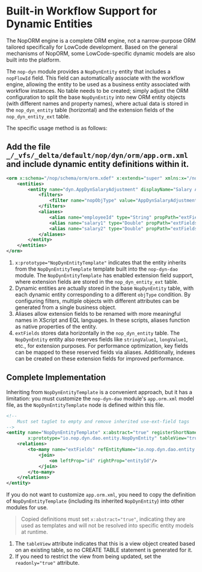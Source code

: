 # Built-in Workflow Support for Dynamic Entities

The NopORM engine is a complete ORM engine, not a narrow-purpose ORM tailored specifically for LowCode development. Based on the general mechanisms of NopORM, some LowCode-specific dynamic models are also built into the platform.

The `nop-dyn` module provides a `NopDynEntity` entity that includes a `nopFlowId` field. This field can automatically associate with the workflow engine, allowing the entity to be used as a business entity associated with workflow instances. No table needs to be created; simply adjust the ORM configuration to split the base `NopDynEntity` into new ORM entity objects (with different names and property names), where actual data is stored in the `nop_dyn_entity` table (horizontal) and the extension fields of the `nop_dyn_entity_ext` table.

The specific usage method is as follows:

## Add the file `_/_vfs/_delta/default/nop/dyn/orm/app.orm.xml` and include dynamic entity definitions within it.

```xml
<orm x:schema="/nop/schema/orm/orm.xdef" x:extends="super" xmlns:x="/nop/schema/xdsl.xdef" x:dump="false">
    <entities>
        <entity name="dyn.AppDynSalaryAdjustment" displayName="Salary Adjustment Application" x:prototype="NopDynEntityTemplate">
            <filters>
                <filter name="nopObjType" value="AppDynSalaryAdjustment"/>
            </filters>
            <aliases>
                <alias name="employeeId" type="String" propPath="extFields.employeeId.string"/>
                <alias name="salary1" type="Double" propPath="extFields.salary1.double"/>
                <alias name="salary2" type="Double" propPath="extFields.salary2.double"/>
            </aliases>
        </entity>
    </entities>
</orm>
```

1. `x:prototype="NopDynEntityTemplate"` indicates that the entity inherits from the `NopDynEntityTemplate` template built into the `nop-dyn-dao` module. The `NopDynEntityTemplate` has enabled extension field support, where extension fields are stored in the `nop_dyn_entity_ext` table.
2. Dynamic entities are actually stored in the base `NopDynEntity` table, with each dynamic entity corresponding to a different `objType` condition. By configuring filters, multiple objects with different attributes can be generated from a single business object.
3. Aliases allow extension fields to be renamed with more meaningful names in XScript and EQL languages. In these scripts, aliases function as native properties of the entity.
4. `extFields` stores data horizontally in the `nop_dyn_entity` table. The `NopDynEntity` entity also reserves fields like `stringValue1`, `longValue1`, etc., for extension purposes. For performance optimization, key fields can be mapped to these reserved fields via aliases. Additionally, indexes can be created on these extension fields for improved performance.

## Complete Implementation

Inheriting from `NopDynEntityTemplate` is a convenient approach, but it has a limitation: you must customize the `nop-dyn-dao` module's `app.orm.xml` model file, as the `NopDynEntityTemplate` node is defined within this file.

```xml
<!--
    Must set tagSet to empty and remove inherited use-ext-field tags
-->
<entity name="NopDynEntityTemplate" x:abstract="true" registerShortName="true"
        x:prototype="io.nop.dyn.dao.entity.NopDynEntity" tableView="true" tagSet="">
    <relations>
        <to-many name="extFields" refEntityName="io.nop.dyn.dao.entity.NopDynEntityExt" keyProp="fieldName">
            <join>
                <on leftProp="id" rightProp="entityId"/>
            </join>
        </to-many>
    </relations>
</entity>
```

If you do not want to customize `app.orm.xml`, you need to copy the definition of `NopDynEntityTemplate` (including its inherited `NopDynEntity`) into other modules for use.

> Copied definitions must set `x:abstract="true"`, indicating they are used as templates and will not be resolved into specific entity models at runtime.

1. The `tableView` attribute indicates that this is a view object created based on an existing table, so no CREATE TABLE statement is generated for it.
2. If you need to restrict the view from being updated, set the `readonly="true"` attribute.
